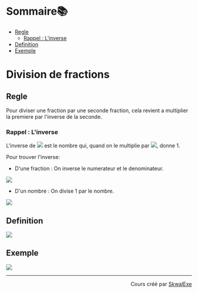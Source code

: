 <!--
{% raw %}
-->
# Sommaire📚

- [Regle](#regle)
  - [Rappel : L'inverse](#rappel--linverse)
- [Definition](#definition)
- [Exemple](#exemple)

# Division de fractions

## Regle

Pour diviser une fraction par une seconde fraction, cela revient a multiplier la premiere par l'inverse de la seconde.

### Rappel : L'inverse 

L'inverse de  <!-- $a$ --> <img src="https://latex.codecogs.com/svg.image?\small%20\color{white}a" /> est le nombre qui, quand on le multiplie par  <!-- $a$ --> <img src="https://latex.codecogs.com/svg.image?\small%20\color{white}a" />, donne 1.

Pour trouver l'inverse:

- D'une fraction : On inverse le numerateur et le denominateur.
<!-- $$
inerse\ de\ \frac{{\color{green}a}}{{\color{cyan}b}} = \frac{{\color{cyan}b}}{{\color{green}a}}
$$ -->
<img src="https://latex.codecogs.com/svg.image?\color{white}inerse%5C%20de%5C%20%5Cfrac%7B%7B%5Ccolor%7Bgreen%7Da%7D%7D%7B%7B%5Ccolor%7Bcyan%7Db%7D%7D%20%3D%20%5Cfrac%7B%7B%5Ccolor%7Bcyan%7Db%7D%7D%7B%7B%5Ccolor%7Bgreen%7Da%7D%7D" />

- D'un nombre : On divise 1 par le nombre.
  
<!-- $$
inverse\ de\ {\color{green}46} = \frac{1}{{\color{green}46}}
$$ -->
<img src="https://latex.codecogs.com/svg.image?\color{white}inverse%5C%20de%5C%20%7B%5Ccolor%7Bgreen%7D46%7D%20%3D%20%5Cfrac%7B1%7D%7B%7B%5Ccolor%7Bgreen%7D46%7D%7D" />

## Definition

<!-- $$
\frac{a}{b}\div{\color{cyan}\frac{c}{d}} = \frac{a}{b}{\color{cyan}\times\frac{d}{c}} 
$$ -->
<img src="https://latex.codecogs.com/svg.image?\color{white}%5Cfrac%7Ba%7D%7Bb%7D%5Cdiv%7B%5Ccolor%7Bcyan%7D%5Cfrac%7Bc%7D%7Bd%7D%7D%20%3D%20%5Cfrac%7Ba%7D%7Bb%7D%7B%5Ccolor%7Bcyan%7D%5Ctimes%5Cfrac%7Bd%7D%7Bc%7D%7D%20" />


## Exemple

<!-- $$
\frac{1}{2}\div{{\color{green}\frac{1}{3}}} = \frac{1}{2}{\color{green}\times{\frac{3}{1}}} = \frac{3}{2}
$$ -->
<img src="https://latex.codecogs.com/svg.image?\color{white}%5Cfrac%7B1%7D%7B2%7D%5Cdiv%7B%7B%5Ccolor%7Bgreen%7D%5Cfrac%7B1%7D%7B3%7D%7D%7D%20%3D%20%5Cfrac%7B1%7D%7B2%7D%7B%5Ccolor%7Bgreen%7D%5Ctimes%7B%5Cfrac%7B3%7D%7B1%7D%7D%7D%20%3D%20%5Cfrac%7B3%7D%7B2%7D" />

<!--
---

<p align="right"><a href="https://skwalexe.github.io/les-maths/">Accueil 🏠</a> - <a href="../addition-et-soustraction-de-fractions">Section suivante ⏭️</a></p>

-->
---

<p align="right">Cours créé par <a href="https://github.com/SkwalExe/" target="_blank">SkwalExe</a></p>

<!--
{% endraw %}
-->